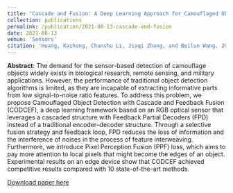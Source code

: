 ```yaml
---
title: "Cascade and Fusion: A Deep Learning Approach for Camouflaged Object Sensing"
collection: publications
permalink: /publication/2021-08-13-cascade-and-fusion
date: 2021-08-13
venue: 'Sensors'
citation: 'Huang, Kaihong, Chunshu Li, Jiaqi Zhang, and Beilun Wang. 2021. "Cascade and Fusion: A Deep Learning Approach for Camouflaged Object Sensing". Sensors 21, no. 16: 5455. https://doi.org/10.3390/s21165455.'
---
```

**Abstract**: The demand for the sensor-based detection of camouflage objects widely exists in biological research, remote sensing, and military applications. However, the performance of traditional object detection algorithms is limited, as they are incapable of extracting informative parts from low signal-to-noise ratio features. To address this problem, we propose Camouflaged Object Detection with Cascade and Feedback Fusion (CODCEF), a deep learning framework based on an RGB optical sensor that leverages a cascaded structure with Feedback Partial Decoders (FPD) instead of a traditional encoder–decoder structure. Through a selective fusion strategy and feedback loop, FPD reduces the loss of information and the interference of noises in the process of feature interweaving. Furthermore, we introduce Pixel Perception Fusion (PPF) loss, which aims to pay more attention to local pixels that might become the edges of an object. Experimental results on an edge device show that CODCEF achieved competitive results compared with 10 state-of-the-art methods.

[Download paper here](http://voyageofsean.github.io/files/cascade-and-fusion.pdf)